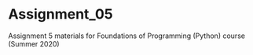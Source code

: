# Assignment_05
Assignment 5 materials for Foundations of Programming (Python) course (Summer 2020)
